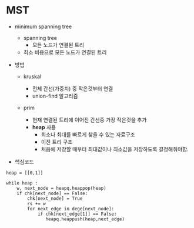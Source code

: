 # MST

- minimum spanning tree
    - spanning tree
      - 모든 노드가 연결된 트리
    - 최소 비용으로 모든 노드가 연결된 트리
- 방법
  - kruskal
    - 전체 간선(가중치) 중 작은것부터 연결
    - union-find 알고리즘
    
  - prim
    - 현재 연결된 트리에 이어진 간선중 가장 작은것을 추가
    - **heap** 사용
      - 최소나 최대를 빠르게 찾을 수 있는 자료구조
      - 이진 트리 구조
      - 처음에 저장할 때부터 최대값이나 최소값을 저장하도록 결정해줘야함.

- 핵심코드
```
heap = [[0,1]]

while heap :
    w, next_node = heapq.heappop(heap)
    if chk[next_node] == False:
        chk[next_node] = True
        rs += w
        for next_edge in dege[next_node]:
            if chk[next_edge[1]] == False:
               heapq.heappush(heap,next_edge)

```